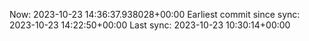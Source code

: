 Now: 2023-10-23 14:36:37.938028+00:00 Earliest commit since sync: 2023-10-23 14:22:50+00:00 Last sync: 2023-10-23 10:30:14+00:00
